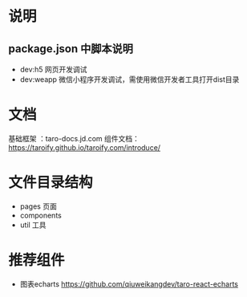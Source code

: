 


# 说明
## package.json 中脚本说明
- dev:h5  网页开发调试
- dev:weapp 微信小程序开发调试，需使用微信开发者工具打开dist目录


# 文档
基础框架 ：taro-docs.jd.com
组件文档：https://taroify.github.io/taroify.com/introduce/

# 文件目录结构
- pages 页面
- components 
- util 工具


# 推荐组件
- 图表echarts
  https://github.com/qiuweikangdev/taro-react-echarts
